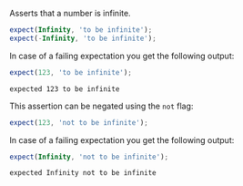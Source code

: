Asserts that a number is infinite.

```javascript
expect(Infinity, 'to be infinite');
expect(-Infinity, 'to be infinite');
```

In case of a failing expectation you get the following output:

```javascript
expect(123, 'to be infinite');
```

```output
expected 123 to be infinite
```

This assertion can be negated using the `not` flag:

```javascript
expect(123, 'not to be infinite');
```

In case of a failing expectation you get the following output:

```javascript
expect(Infinity, 'not to be infinite');
```

```output
expected Infinity not to be infinite
```
